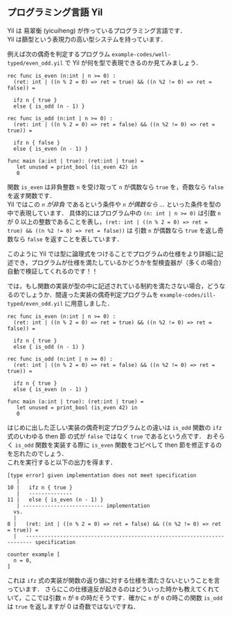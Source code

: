 ## プログラミング言語 Yil

Yil は 易翠衡 (yicuiheng) が作っているプログラミング言語です．  
Yil は篩型という表現力の高い型システムを持っています．  

例えば次の偶奇を判定するプログラム `example-codes/well-typed/even_odd.yil` で Yil が何を型で表現できるのか見てみましょう．
```
rec func is_even (n:int | n >= 0) :
  (ret: int | ((n % 2 = 0) => ret = true) && ((n %2 != 0) => ret = false)) =

  ifz n { true }
  else { is_odd (n - 1) }

rec func is_odd (n:int | n >= 0) :
  (ret: int | ((n % 2 = 0) => ret = false) && ((n %2 != 0) => ret = true)) =
  
  ifz n { false }
  else { is_even (n - 1) }

func main (a:int | true): (ret:int | true) =
   let unused = print_bool (is_even 42) in
   0
```

関数 `is_even` は非負整数 `n` を受け取って `n` が偶数なら `true` を，奇数なら `false` を返す関数です．  
Yil ではこの *`n` が非負* であるという条件や *`n` が偶数なら ...* といった条件を型の中で表現しています．
具体的にはプログラム中の `(n: int | n >= 0)` は引数 `n` が 0 以上の整数であることを表し，`(ret: int | ((n % 2 = 0) => ret = true) && ((n %2 != 0) => ret = false))` は 引数 `n` が偶数なら `true` を返し奇数なら `false` を返すことを表しています．  

このように Yil では型に論理式をつけることでプログラムの仕様をより詳細に記述でき，プログラムが仕様を満たしているかどうかを型検査器が（多くの場合）自動で検証してくれるのです！！  


では，もし関数の実装が型の中に記述されている制約を満たさない場合，どうなるのでしょうか．間違った実装の偶奇判定プログラムを `example-codes/ill-typed/even_odd.yil` に用意しました．
```
rec func is_even (n:int | n >= 0) :
  (ret: int | ((n % 2 = 0) => ret = true) && ((n %2 != 0) => ret = false)) =

  ifz n { true }
  else { is_odd (n - 1) }

rec func is_odd (n:int | n >= 0) :
  (ret: int | ((n % 2 = 0) => ret = false) && ((n %2 != 0) => ret = true)) =
  
  ifz n { true }
  else { is_even (n - 1) }

func main (a:int | true): (ret:int | true) =
   let unused = print_bool (is_even 42) in
   0
```

はじめに出した正しい実装の偶奇判定プログラムとの違いは `is_odd` 関数の `ifz` 式のいわゆる then 節 の式が `false` ではなく `true` であるという点です．
おそらく `is_odd` 関数を実装する際に `is_even` 関数をコピペして then 節を修正するのを忘れたのでしょう．  
これを実行すると以下の出力を得ます．
```
[type error] given implementation does not meet specification
   |
10 |   ifz n { true }
   |   --------------
11 |   else { is_even (n - 1) }
   | -------------------------- implementation
  vs.
  |
8 |   (ret: int | ((n % 2 = 0) => ret = false) && ((n %2 != 0) => ret = true)) =
  |   ------------------------------------------------------------------------ specification

counter example [
  n = 0,
]
```

これは `ifz` 式の実装が関数の返り値に対する仕様を満たさないということを言っています．
さらにこの仕様違反が起きるのはどういった時かも教えてくれていて，ここでは引数 `n` が `0` の時だそうです．確かに `n` が `0` の時この関数 `is_odd` は `true` を返しますが 0 は奇数ではないですね．
